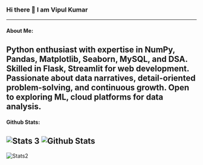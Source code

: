 ### Hi there 👋 I am Vipul Kumar
---

#### About Me:

Python enthusiast with expertise in NumPy, Pandas, Matplotlib, Seaborn, MySQL, and DSA. Skilled in Flask, Streamlit for web development. Passionate about data narratives, detail-oriented problem-solving, and continuous growth. Open to exploring ML, cloud platforms for data analysis.
---

#### Github Stats:
![Stats 3](https://github-readme-stats.vercel.app/api?username=campusx-official)
![Github Stats](https://github-readme-streak-stats.herokuapp.com/?user=Vipul4765)
---
![Stats2](https://github-readme-stats.vercel.app/api/top-langs/?username=Vipul4765)



<!--
**Vipul4765/Vipul4765** is a ✨ _special_ ✨ repository because its `README.md` (this file) appears on your GitHub profile.

Here are some ideas to get you started:

- 🔭 I’m currently working on ...
- 🌱 I’m currently learning ...
- 👯 I’m looking to collaborate on ...
- 🤔 I’m looking for help with ...
- 💬 Ask me about ...
- 📫 How to reach me: ...
- 😄 Pronouns: ...
- ⚡ Fun fact: ...
-->
